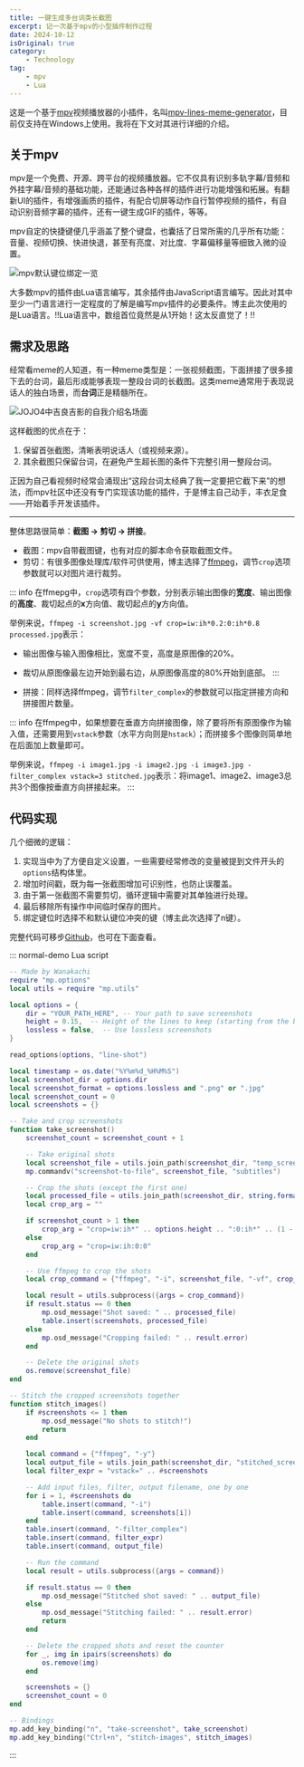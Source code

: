```yaml
---
title: 一键生成多台词类长截图
excerpt: 记一次基于mpv的小型插件制作过程
date: 2024-10-12
isOriginal: true
category: 
    - Technology
tag: 
    - mpv
    - Lua
---
```



这是一个基于[mpv](https://mpv.io/)视频播放器的小插件，名叫[mpv-lines-meme-generator](https://github.com/WatanabeChika/mpv-lines-meme-generator)，目前仅支持在Windows上使用。我将在下文对其进行详细的介绍。

## 关于mpv
mpv是一个免费、开源、跨平台的视频播放器。它不仅具有识别多轨字幕/音频和外挂字幕/音频的基础功能，还能通过各种各样的插件进行功能增强和拓展。有翻新UI的插件，有增强画质的插件，有配合切屏等动作自行暂停视频的插件，有自动识别音频字幕的插件，还有一键生成GIF的插件，等等。

mpv自定的快捷键便几乎涵盖了整个键盘，也囊括了日常所需的几乎所有功能：音量、视频切换、快进快退，甚至有亮度、对比度、字幕偏移量等细致入微的设置。

![mpv默认键位绑定一览](/assets/images/mpv-lines/mpbindings.png)

大多数mpv的插件由Lua语言编写，其余插件由JavaScript语言编写。因此对其中至少一门语言进行一定程度的了解是编写mpv插件的必要条件。博主此次使用的是Lua语言。!!Lua语言中，数组首位竟然是从1开始！这太反直觉了！!!

## 需求及思路
经常看meme的人知道，有一种meme类型是：一张视频截图，下面拼接了很多接下去的台词，最后形成能够表现一整段台词的长截图。这类meme通常用于表现说话人的独白场景，而**台词**正是精髓所在。

![JOJO4中吉良吉影的自我介绍名场面](/assets/images/mpv-lines/lines.jpg)

这样截图的优点在于：
1. 保留首张截图，清晰表明说话人（或视频来源）。
2. 其余截图只保留台词，在避免产生超长图的条件下完整引用一整段台词。

正因为自己看视频时经常会涌现出“这段台词太经典了我一定要把它截下来”的想法，而mpv社区中还没有专门实现该功能的插件，于是博主自己动手，丰衣足食——开始着手开发该插件。

---

整体思路很简单：**截图 → 剪切 → 拼接**。

- 截图：mpv自带截图键，也有对应的脚本命令获取截图文件。
- 剪切：有很多图像处理库/软件可供使用，博主选择了[ffmpeg](https://www.ffmpeg.org/)，调节`crop`选项参数就可以对图片进行裁剪。

::: info
在ffmepg中，`crop`选项有四个参数，分别表示输出图像的**宽度**、输出图像的**高度**、裁切起点的**x**方向值、裁切起点的**y**方向值。

举例来说，`ffmpeg -i screenshot.jpg -vf crop=iw:ih*0.2:0:ih*0.8 processed.jpg`表示：
- 输出图像与输入图像相比，宽度不变，高度是原图像的20%。
- 裁切从原图像最左边开始到最右边，从原图像高度的80%开始到底部。
:::

- 拼接：同样选择ffmpeg，调节`filter_complex`的参数就可以指定拼接方向和拼接图片数量。

::: info
在ffmpeg中，如果想要在垂直方向拼接图像，除了要将所有原图像作为输入值，还需要用到`vstack`参数（水平方向则是`hstack`）；而拼接多个图像则简单地在后面加上数量即可。

举例来说，`ffmpeg -i image1.jpg -i image2.jpg -i image3.jpg -filter_complex vstack=3 stitched.jpg`表示：将image1、image2、image3总共3个图像按垂直方向拼接起来。
:::

## 代码实现
几个细微的逻辑：
1. 实现当中为了方便自定义设置，一些需要经常修改的变量被提到文件开头的`options`结构体里。
2. 增加时间戳，既为每一张截图增加可识别性，也防止误覆盖。
3. 由于第一张截图不需要剪切，循环逻辑中需要对其单独进行处理。
4. 最后移除所有操作中间临时保存的图片。
5. 绑定键位时选择不和默认键位冲突的键（博主此次选择了n键）。

完整代码可移步[Github](https://github.com/WatanabeChika/mpv-lines-meme-generator/blob/main/mpv-lines.lua)，也可在下面查看。

::: normal-demo Lua script

```lua
-- Made by Wanakachi
require "mp.options"
local utils = require "mp.utils"

local options = {
    dir = "YOUR_PATH_HERE", -- Your path to save screenshots
    height = 0.15,  -- Height of the lines to keep (starting from the bottom)
    lossless = false,  -- Use lossless screenshots
}

read_options(options, "line-shot")

local timestamp = os.date("%Y%m%d_%H%M%S")
local screenshot_dir = options.dir
local screenshot_format = options.lossless and ".png" or ".jpg"
local screenshot_count = 0
local screenshots = {}

-- Take and crop screenshots
function take_screenshot()
    screenshot_count = screenshot_count + 1

    -- Take original shots
    local screenshot_file = utils.join_path(screenshot_dir, "temp_screenshot_" .. screenshot_count .. screenshot_format)
    mp.commandv("screenshot-to-file", screenshot_file, "subtitles")

    -- Crop the shots (except the first one)
    local processed_file = utils.join_path(screenshot_dir, string.format("line_shot_%03d" .. screenshot_format, screenshot_count))
    local crop_arg = ""

    if screenshot_count > 1 then
        crop_arg = "crop=iw:ih*" .. options.height .. ":0:ih*" .. (1 - options.height)
    else
        crop_arg = "crop=iw:ih:0:0"
    end

    -- Use ffmpeg to crop the shots 
    local crop_command = {"ffmpeg", "-i", screenshot_file, "-vf", crop_arg, processed_file}

    local result = utils.subprocess({args = crop_command})
    if result.status == 0 then
        mp.osd_message("Shot saved: " .. processed_file)
        table.insert(screenshots, processed_file)
    else
        mp.osd_message("Cropping failed: " .. result.error)
    end

    -- Delete the original shots
    os.remove(screenshot_file)
end

-- Stitch the cropped screenshots together
function stitch_images()
    if #screenshots <= 1 then
        mp.osd_message("No shots to stitch!")
        return
    end

    local command = {"ffmpeg", "-y"}
    local output_file = utils.join_path(screenshot_dir, "stitched_screenshot_" .. timestamp .. screenshot_format)
    local filter_expr = "vstack=" .. #screenshots

    -- Add input files, filter, output filename, one by one
    for i = 1, #screenshots do
        table.insert(command, "-i")
        table.insert(command, screenshots[i])
    end
    table.insert(command, "-filter_complex")
    table.insert(command, filter_expr)
    table.insert(command, output_file)

    -- Run the command
    local result = utils.subprocess({args = command})

    if result.status == 0 then
        mp.osd_message("Stitched shot saved: " .. output_file)
    else
        mp.osd_message("Stitching failed: " .. result.error)
        return
    end

    -- Delete the cropped shots and reset the counter
    for _, img in ipairs(screenshots) do
        os.remove(img)
    end

    screenshots = {}
    screenshot_count = 0
end

-- Bindings
mp.add_key_binding("n", "take-screenshot", take_screenshot)
mp.add_key_binding("Ctrl+n", "stitch-images", stitch_images)
```

:::